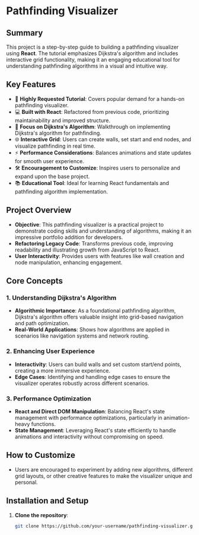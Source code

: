 # Pathfinding Visualizer

## Summary
This project is a step-by-step guide to building a pathfinding visualizer using **React**. The tutorial emphasizes Dijkstra's algorithm and includes interactive grid functionality, making it an engaging educational tool for understanding pathfinding algorithms in a visual and intuitive way.

## Key Features
- 🎥 **Highly Requested Tutorial**: Covers popular demand for a hands-on pathfinding visualizer.
- 💻 **Built with React**: Refactored from previous code, prioritizing maintainability and improved structure.
- 🧩 **Focus on Dijkstra's Algorithm**: Walkthrough on implementing Dijkstra's algorithm for pathfinding.
- 🌐 **Interactive Grid**: Users can create walls, set start and end nodes, and visualize pathfinding in real time.
- ⚡ **Performance Considerations**: Balances animations and state updates for smooth user experience.
- 🛠️ **Encouragement to Customize**: Inspires users to personalize and expand upon the base project.
- 📚 **Educational Tool**: Ideal for learning React fundamentals and pathfinding algorithm implementation.

## Project Overview
- **Objective**: This pathfinding visualizer is a practical project to demonstrate coding skills and understanding of algorithms, making it an impressive portfolio addition for developers.
- **Refactoring Legacy Code**: Transforms previous code, improving readability and illustrating growth from JavaScript to React.
- **User Interactivity**: Provides users with features like wall creation and node manipulation, enhancing engagement.

## Core Concepts
### 1. Understanding Dijkstra's Algorithm
   - **Algorithmic Importance**: As a foundational pathfinding algorithm, Dijkstra's algorithm offers valuable insight into grid-based navigation and path optimization.
   - **Real-World Applications**: Shows how algorithms are applied in scenarios like navigation systems and network routing.

### 2. Enhancing User Experience
   - **Interactivity**: Users can build walls and set custom start/end points, creating a more immersive experience.
   - **Edge Cases**: Identifying and handling edge cases to ensure the visualizer operates robustly across different scenarios.

### 3. Performance Optimization
   - **React and Direct DOM Manipulation**: Balancing React's state management with performance optimizations, particularly in animation-heavy functions.
   - **State Management**: Leveraging React's state efficiently to handle animations and interactivity without compromising on speed.

## How to Customize
   - Users are encouraged to experiment by adding new algorithms, different grid layouts, or other creative features to make the visualizer unique and personal.

## Installation and Setup
1. **Clone the repository**:
   ```bash
   git clone https://github.com/your-username/pathfinding-visualizer.git
